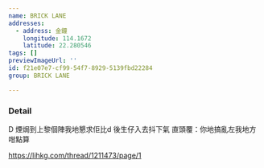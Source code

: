 ```yaml
---
name: BRICK LANE
addresses:
  - address: 金鐘
    longitude: 114.1672
    latitude: 22.280546
tags: []
previewImageUrl: ''
id: f21e07e7-cf99-54f7-8929-5139fbd22284
group: BRICK LANE

---
```

### Detail
D 煙焗到上黎個陣我地懇求佢比d 後生仔入去抖下氣
直頭覆：你地搞亂左我地方咁點算

https://lihkg.com/thread/1211473/page/1
